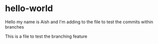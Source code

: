 # hello-world

Hello my name is Aish and I'm adding to the file to test the commits within branches 

This is a file to test the branching feature
